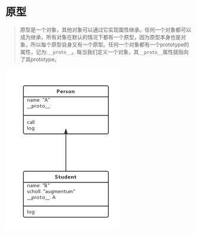 # 原型
> 原型是一个对象，其他对象可以通过它实现属性继承。任何一个对象都可以成为继承，所有对象在默认的情况下都有一个原型，因为原型本身也是对象，所以每个原型自身又有一个原型。任何一个对象都有一个prototype的属性，记为:`__proto__`。每当我们定义一个对象，其`__proto__`属性就指向了其prototype。

![原型图片](prototype.png)